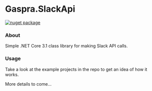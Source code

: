 # Gaspra.SlackApi

[![nuget package](https://github.com/Gaspra/Gaspra.SlackApi/workflows/publish%20to%20nuget/badge.svg?branch=master)](https://www.nuget.org/packages/Gaspra.SlackApi/)

### About

Simple .NET Core 3.1 class library for making Slack API calls.

### Usage

Take a look at the example projects in the repo to get an idea of how it works.

More details to come...

